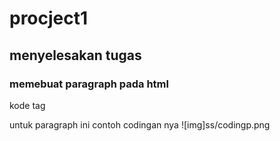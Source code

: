 # procject1
## menyelesakan tugas 

### memebuat paragraph pada html
kode tag <P> untuk paragraph
ini contoh codingan nya
![img]ss/codingp.png
